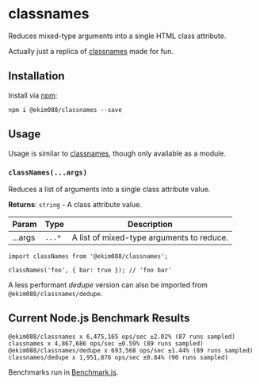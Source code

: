 # classnames

Reduces mixed-type arguments into a single HTML class attribute.

Actually just a replica of [classnames](https://www.npmjs.com/package/classnames) made for fun.

## Installation

Install via [npm](https://www.npmjs.com/package/@ekim088/classnames):

```
npm i @ekim088/classnames --save
```

## Usage

Usage is similar to [classnames](https://www.npmjs.com/package/classnames), though only available as a module.

### `classNames(...args)`

Reduces a list of arguments into a single class attribute value.

**Returns**: `string` - A class attribute value.

| Param   | Type   | Description                               |
| ------- | ------ | ----------------------------------------- |
| ...args | `...*` | A list of mixed-type arguments to reduce. |

```
import classNames from '@ekim088/classnames';

classNames('foo', { bar: true }); // 'foo bar'
```

A less performant _dedupe_ version can also be imported from `@ekim088/classnames/dedupe`.

## Current Node.js Benchmark Results

```
@ekim088/classnames x 6,475,165 ops/sec ±2.02% (87 runs sampled)
classnames x 4,867,686 ops/sec ±0.59% (89 runs sampled)
@ekim088/classnames/dedupe x 693,568 ops/sec ±1.44% (89 runs sampled)
classnames/dedupe x 1,951,876 ops/sec ±0.84% (90 runs sampled)
```

Benchmarks run in [Benchmark.js](https://benchmarkjs.com/).
